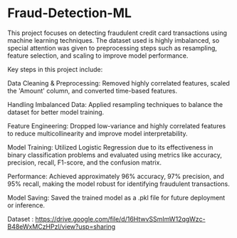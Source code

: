 # Fraud-Detection-ML
This project focuses on detecting fraudulent credit card transactions using machine learning techniques. The dataset used is highly imbalanced, so special attention was given to preprocessing steps such as resampling, feature selection, and scaling to improve model performance.

Key steps in this project include:

Data Cleaning & Preprocessing: Removed highly correlated features, scaled the 'Amount' column, and converted time-based features.

Handling Imbalanced Data: Applied resampling techniques to balance the dataset for better model training.

Feature Engineering: Dropped low-variance and highly correlated features to reduce multicollinearity and improve model interpretability.

Model Training: Utilized Logistic Regression due to its effectiveness in binary classification problems and evaluated using metrics like accuracy, precision, recall, F1-score, and the confusion matrix.

Performance: Achieved approximately 96% accuracy, 97% precision, and 95% recall, making the model robust for identifying fraudulent transactions.

Model Saving: Saved the trained model as a .pkl file for future deployment or inference.

Dataset : https://drive.google.com/file/d/16HtwvSSmImW12qgWzc-B48eWxMCzHPzl/view?usp=sharing
